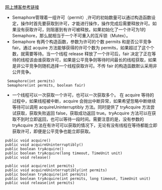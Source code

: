 [网上博客参考链接](https://zhuanlan.zhihu.com/p/28769523)

- Semaphore管理着一组许可（permit）,许可的初始数量可以通过构造函数设定，操作时首先要获取到许可，才能进行操作，操作完成后需要释放许可。如果没有获取许可，则阻塞到有许可被释放。如果初始化了一个许可为1的Semaphore，那么就相当于一个不可重入的互斥锁（Mutex）。
- Semaphore 有两个构造函数，参数为许可的个数 permits 和是否公平竞争 fair。通过 acquire 方法能够获得的许可个数为 permits，如果超过了这个个数，就需要等待。当一个线程 release 释放了一个许可后，fair 决定了正在等待的线程该由谁获取许可，如果是公平竞争则等待时间最长的线程获取，如果是非公平竞争则随机选择一个线程获取许可。不传 fair 的构造函数默认采用非公开竞争。
 ```
  Semaphore(int permits)
  Semaphore(int permits, boolean fair)
```
- 一个线程可以一次获取一个许可，也可以一次获取多个。 在 acquire 等待的过程中，如果线程被中断，acquire 会抛出中断异常，如果希望忽略中断继续等待可以调用 acquireUninterruptibly 方法。同时提供了 tryAcquire 方法尝试获取，获取失败返回 false，获取成功返回 true。tryAcquire 方法可以在获取不到时立即返回，也可以等待一段时间。需要注意的是，没有参数的 tryAcquire 方法在有许可可以获取的情况下，无论有没有线程在等待都能立即获取许可，即便是公平竞争也能立即获取。

```
public void acquire()
public void acquireUninterruptibly()
public boolean tryAcquire()
public boolean tryAcquire(long timeout, TimeUnit unit)
public void release()

public void acquire(int permits)
public void acquireUninterruptibly(int permits)
public boolean tryAcquire(int permits)
public boolean tryAcquire(int permits, long timeout, TimeUnit unit)
public void release(int permits)
```

